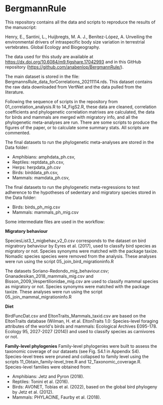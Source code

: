# BergmannRule

This repository contains all the data and scripts to reproduce the results of the manuscript: 

Henry, E., Santini, L., Huijbregts, M. A. J., Benítez-López, A. Unveiling the environmental drivers of intraspecific body size variation in terrestrial vertebrates. Global Ecology and Biogeography.

The data used for this study are available at https://dx.doi.org/10.6084/m9.figshare.17042993 and in this GitHub repository (https://github.com/anabenlop/BergmannRule/). 

The main dataset is stored in the file: BergmannsRule_data_forCorrelations_20211114.rds. This dataset contains the raw data downloaded from VertNet and the data pulled from the literature. 

Following the sequence of scripts in the repository from 01_correlation_analysis.R to 14_FigS2.R, these data are cleaned, correlation coefficients and phylogenetic correlation matrixes are calculated, the data for birds and mammals are merged with migratory info, and all the phylogenetic meta-analyses are run. There are some scripts to produce the figures of the paper, or to calculate some summary stats. All scripts are commented.

The final datasets to run the phylogenetic meta-analyses are stored in the Data folder:
- Amphibians: amphdata_ph.csv,  
- Reptiles: reptdata_ph.csv, 
- Herps: herpdata_ph.csv
- Birds: birddata_ph.csv,  
- Mammals: mamdata_ph.csv,  

The final datasets to run the phylogenetic meta-regressions to test adherence to the hypotheses of sedentary and migratory species stored in the Data folder:
- Birds: birds_ph_mig.csv
- Mammals: mammals_ph_mig.csv

Some intermediate files are used in the workflow:

**Migratory behaviour**

SpeciesList3_1_migbehav_v2_0.csv corresponds to the dataset on bird migratrory behaviour by Eyres et al. (2017), used to classify bird species as migratory or not. Species synonyms were matched with the package taxize. Nomadic species species were removed from the analysis. These analyses were run using the script 05_join_bird_migrationinfo.R

The datasets Soriano-Redondo_mig_behaviour.csv; Gnanadesikan_2018_mammals_mig.csv and Bisson_2009_Vespertilionidae_mig.csv are used to classify mammal species as migratory or not. Species synonyms were matched with the package taxize. These analyses were run using the script 05_join_mammal_migrationinfo.R

**Diet**

BirdFuncDat.csv and EltonTraits_Mammals_taxid.csv are based on the EltonTraits database (Wilman, H. et al. EltonTraits 1.0: Species-level foraging attributes of the world's birds and mammals: Ecological Archives E095-178. Ecology 95, 2027-2027 (2014)) and used to classify species as carnivores or not. 

**Family-level phylogenies**
Family-level phylogenies were built to assess the taxonomic coverage of our datasets (see Fig. S4.1 in Appendix S4). Species-level trees were pruned and collapsed to family level using the scripts 11_Obtain_family-level_tree.R and 12_Taxonomic_coverage.R. Species-level families were obtained from: 

- Amphibians: Jetz and Pyron (2018).
- Reptiles: Tonini et al. (2016).
- Birds: AVONET, Tobias et al. (2022), based on the global bird phylogeny by Jetz et al. (2012).
- Mammals: PHYLACINE, Faurby et al. (2018).




